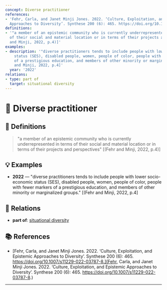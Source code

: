```yaml
---
concept: Diverse practitioner
references:
- 'Fehr, Carla, and Janet Minji Jones. 2022. ‘Culture, Exploitation, and Epistemic
  Approaches to Diversity’. Synthese 200 (6): 465. https://doi.org/10.1007/s11229-022-03787-8.'
definitions:
- '"a member of an epistemic community who is currently underrepresented in terms
  of their social and material location or in terms of their projects and perspectives"  [(Fehr
  and Minji, 2022, p.4)]'
examples:
- description: '"diverse practitioners tends to include people with lower socio-economic
    status (SES), disabled people, women, people of color, people with fewer markers
    of a prestigious education, and members of other minority or marginalized groups."  [(Fehr
    and Minji, 2022, p.4]'
  year: '2022'
relations:
- type: part of
  target: situational diversity
---
```


# 🧠 Diverse practitioner

## 📖 Definitions

> "a member of an epistemic community who is currently underrepresented in terms of their social and material location or in terms of their projects and perspectives"  [(Fehr and Minji, 2022, p.4)]

## 💡 Examples

- **2022** — "diverse practitioners tends to include people with lower socio-economic status (SES), disabled people, women, people of color, people with fewer markers of a prestigious education, and members of other minority or marginalized groups."  [(Fehr and Minji, 2022, p.4]

## 🔗 Relations

- **part of**: [situational diversity](./situational-diversity.md)

## 📚 References

- [Fehr, Carla, and Janet Minji Jones. 2022. ‘Culture, Exploitation, and Epistemic Approaches to Diversity’. Synthese 200 (6): 465. https://doi.org/10.1007/s11229-022-03787-8.](Fehr, Carla, and Janet Minji Jones. 2022. ‘Culture, Exploitation, and Epistemic Approaches to Diversity’. Synthese 200 (6): 465. https://doi.org/10.1007/s11229-022-03787-8.)


---

<script src="https://giscus.app/client.js"
        data-repo="natesheehan/conceptcartography"
        data-repo-id="R_kgDOPB5QiQ"
        data-category="General"
        data-category-id="DIC_kwDOPB5Qic4CsAxd"
        data-mapping="pathname"
        data-strict="0"
        data-reactions-enabled="1"
        data-emit-metadata="0"
        data-input-position="bottom"
        data-theme="catppuccin_mocha"
        data-lang="en"
        crossorigin="anonymous"
        async>
</script>
